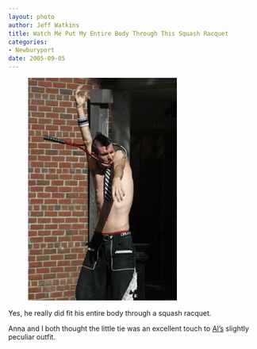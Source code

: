```yaml
--- 
layout: photo
author: Jeff Watkins
title: Watch Me Put My Entire Body Through This Squash Racquet
categories: 
- Newburyport
date: 2005-09-05
---
```


<figure><img class="photo" src="/photos/2005-09-05-14-59-54.jpg"></figure>

Yes, he really did fit his entire body through a squash racquet.

Anna and I both thought the little tie was an excellent touch to [Al’s][1]
slightly peculiar outfit.

   [1]: http://www.thehumanknot.com

